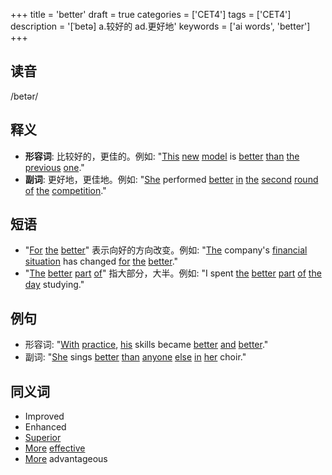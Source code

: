 +++
title = 'better'
draft = true
categories = ['CET4']
tags = ['CET4']
description = '[ˈbetə] a.较好的 ad.更好地'
keywords = ['ai words', 'better']
+++

## 读音
/betər/

## 释义
- **形容词**: 比较好的，更佳的。例如: "[This](/post/this/) [new](/post/new/) [model](/post/model/) is [better](/post/better/) [than](/post/than/) [the](/post/the/) [previous](/post/previous/) [one](/post/one/)."
- **副词**: 更好地，更佳地。例如: "[She](/post/she/) performed [better](/post/better/) [in](/post/in/) [the](/post/the/) [second](/post/second/) [round](/post/round/) [of](/post/of/) [the](/post/the/) [competition](/post/competition/)."

## 短语
- "[For](/post/for/) [the](/post/the/) [better](/post/better/)" 表示向好的方向改变。例如: "[The](/post/the/) company's [financial](/post/financial/) [situation](/post/situation/) has changed [for](/post/for/) [the](/post/the/) [better](/post/better/)."
- "[The](/post/the/) [better](/post/better/) [part](/post/part/) [of](/post/of/)" 指大部分，大半。例如: "I spent [the](/post/the/) [better](/post/better/) [part](/post/part/) [of](/post/of/) [the](/post/the/) [day](/post/day/) studying."

## 例句
- 形容词: "[With](/post/with/) [practice](/post/practice/), [his](/post/his/) skills became [better](/post/better/) [and](/post/and/) [better](/post/better/)."
- 副词: "[She](/post/she/) sings [better](/post/better/) [than](/post/than/) [anyone](/post/anyone/) [else](/post/else/) [in](/post/in/) [her](/post/her/) choir."

## 同义词
- Improved
- Enhanced
- [Superior](/post/superior/)
- [More](/post/more/) [effective](/post/effective/)
- [More](/post/more/) advantageous
